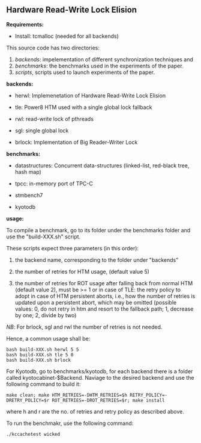 ## Hardware Read-Write Lock Elision ##

**Requirements:**

* Install: tcmalloc (needed for all backends)


This source code has two directories: 
1. *backends*: impelementation of different synchronization techniques and 
2. *benchmarks*: the benchmarks used in the experiments of the paper.
3. *scripts*, scripts used to launch experiments of the paper.


**backends:**

* herwl: Implemenetation of Hardware Read-Write Lock Elision

* tle: Power8 HTM used with a single global lock fallback

* rwl: read-write lock of pthreads

* sgl: single global lock

* brlock: Implementation of Big Reader-Writer Lock



**benchmarks:**

* datastructures: Concurrent data-structures (linked-list, red-black tree, hash map)

* tpcc: in-memory port of TPC-C

* stmbench7

* kyotodb

**usage:**

To compile a benchmark, go to its folder under the benchmarks folder and use the "build-XXX.sh" script.
 
These scripts expect three parameters (in this order):

1. the backend name, corresponding to the folder under "backends"

2. the number of retries for HTM usage, (default value 5)

3. the number of retries for ROT usage after falling back from normal HTM (default value 2), must be >= 1 
   or in case of TLE: the retry policy to adopt in case of HTM persistent aborts, i.e., how the number of retries is updated upon a 
   persistent abort, which may be omitted (possible values: 0, do not retry in htm and resort to the fallback path; 1, decrease by
   one; 2, divide by two)

*NB*: For brlock, sgl and rwl the number of retries is not needed.

Hence, a common usage shall be: 
```
bash build-XXX.sh herwl 5 5
bash build-XXX.sh tle 5 0
bash build-XXX.sh brlock
```

For Kyotodb, go to benchmarks/kyotodb, for each backend there is a folder called kyotocabinet-$Backend. Naviage to the desired backend and use the following command to build it:

```
make clean; make HTM_RETRIES=-DHTM_RETRIES=$h RETRY_POLICY=-DRETRY_POLICY=$r ROT_RETRIES=-DROT_RETRIES=$r; make install
```

where h and r are the no. of retries and retry policy as described above.

To run the benchmakr, use the following command:

```
./kccachetest wicked
```
